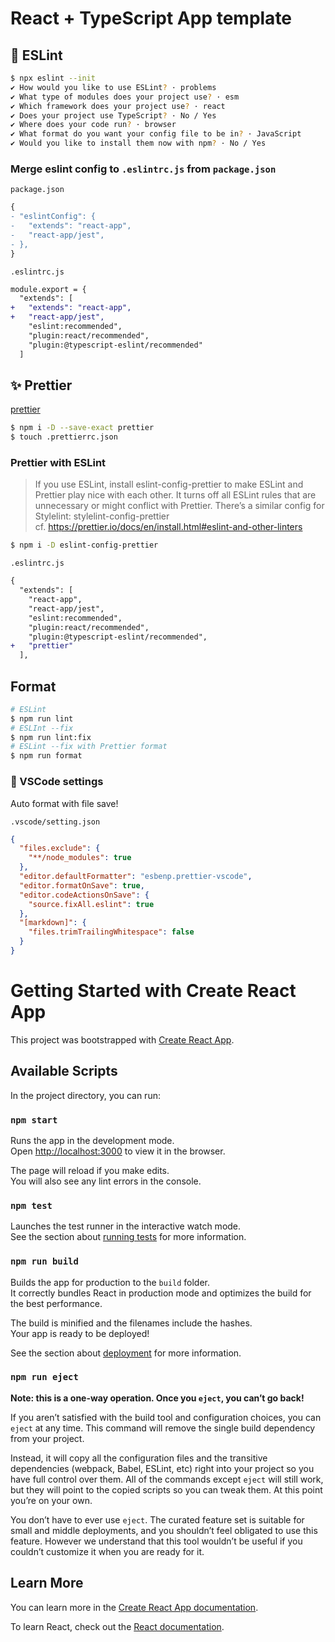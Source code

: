 # React + TypeScript App template

## :rotating_light: ESLint

```sh
$ npx eslint --init
✔ How would you like to use ESLint? · problems
✔ What type of modules does your project use? · esm
✔ Which framework does your project use? · react
✔ Does your project use TypeScript? · No / Yes
✔ Where does your code run? · browser
✔ What format do you want your config file to be in? · JavaScript
✔ Would you like to install them now with npm? · No / Yes
```

### Merge eslint config to `.eslintrc.js` from `package.json`

`package.json`

```diff
{
- "eslintConfig": {
-   "extends": "react-app",
-   "react-app/jest",
- },
}
```

`.eslintrc.js`

```diff
module.export = {
  "extends": [
+   "extends": "react-app",
+   "react-app/jest",
    "eslint:recommended",
    "plugin:react/recommended",
    "plugin:@typescript-eslint/recommended"
  ]
```

## :sparkles: Prettier

[prettier](https://prettier.io/docs/en/install.html)

```sh
$ npm i -D --save-exact prettier
$ touch .prettierrc.json
```

### Prettier with ESLint

> If you use ESLint, install eslint-config-prettier to make ESLint and Prettier play nice with each other. It turns off all ESLint rules that are unnecessary or might conflict with Prettier. There’s a similar config for Stylelint: stylelint-config-prettier  
> cf. https://prettier.io/docs/en/install.html#eslint-and-other-linters

```sh
$ npm i -D eslint-config-prettier
```

`.eslintrc.js`

```diff
{
  "extends": [
    "react-app",
    "react-app/jest",
    "eslint:recommended",
    "plugin:react/recommended",
    "plugin:@typescript-eslint/recommended",
+   "prettier"
  ],
```

## Format

```sh
# ESLint
$ npm run lint
# ESLInt --fix
$ npm run lint:fix
# ESLint --fix with Prettier format
$ npm run format
```

### :construction: VSCode settings

Auto format with file save!

`.vscode/setting.json`

```json
{
  "files.exclude": {
    "**/node_modules": true
  },
  "editor.defaultFormatter": "esbenp.prettier-vscode",
  "editor.formatOnSave": true,
  "editor.codeActionsOnSave": {
    "source.fixAll.eslint": true
  },
  "[markdown]": {
    "files.trimTrailingWhitespace": false
  }
}
```

# Getting Started with Create React App

This project was bootstrapped with [Create React App](https://github.com/facebook/create-react-app).

## Available Scripts

In the project directory, you can run:

### `npm start`

Runs the app in the development mode.\
Open [http://localhost:3000](http://localhost:3000) to view it in the browser.

The page will reload if you make edits.\
You will also see any lint errors in the console.

### `npm test`

Launches the test runner in the interactive watch mode.\
See the section about [running tests](https://facebook.github.io/create-react-app/docs/running-tests) for more information.

### `npm run build`

Builds the app for production to the `build` folder.\
It correctly bundles React in production mode and optimizes the build for the best performance.

The build is minified and the filenames include the hashes.\
Your app is ready to be deployed!

See the section about [deployment](https://facebook.github.io/create-react-app/docs/deployment) for more information.

### `npm run eject`

**Note: this is a one-way operation. Once you `eject`, you can’t go back!**

If you aren’t satisfied with the build tool and configuration choices, you can `eject` at any time. This command will remove the single build dependency from your project.

Instead, it will copy all the configuration files and the transitive dependencies (webpack, Babel, ESLint, etc) right into your project so you have full control over them. All of the commands except `eject` will still work, but they will point to the copied scripts so you can tweak them. At this point you’re on your own.

You don’t have to ever use `eject`. The curated feature set is suitable for small and middle deployments, and you shouldn’t feel obligated to use this feature. However we understand that this tool wouldn’t be useful if you couldn’t customize it when you are ready for it.

## Learn More

You can learn more in the [Create React App documentation](https://facebook.github.io/create-react-app/docs/getting-started).

To learn React, check out the [React documentation](https://reactjs.org/).
